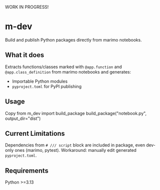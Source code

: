 WORK IN PROGRESS!
# m-dev

Build and publish Python packages directly from marimo notebooks.

## What it does

Extracts functions/classes marked with `@app.function` and `@app.class_definition` from marimo notebooks and generates:
- Importable Python modules
- `pyproject.toml` for PyPI publishing

## Usage

Copy
from m_dev import build_package build_package("notebook.py", output_dir="dist")


## Current Limitations

Dependencies from `# /// script` block are included in package, even dev-only ones (marimo, pytest). Workaround: manually edit generated `pyproject.toml`.

## Requirements

Python >=3.13
